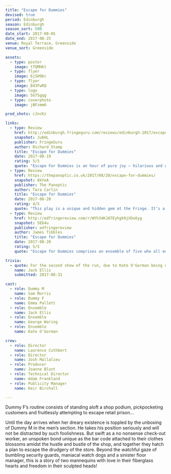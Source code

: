 ```yaml
---
title: "Escape for Dummies"
devised: true
period: Edinburgh
season: Edinburgh
season_sort: 590
date_start: 2017-08-05
date_end: 2017-08-25
venue: Royal Terrace, Greenside
venue_sort: Greenside

assets:
  - type: poster
    image: tTQMHkt
  - type: flyer
    image: 6jSH9bc
  - type: flyer
    image: B43FwRQ
  - type: logo
    image: 5G7Sgqg
  - type: coverphoto
    image: jBFzmm6

prod_shots: cJncKz

links:
  - type: Review
    href: http://edinburgh.fringeguru.com/reviews/edinburgh-2017/escape-for-dummies
    snapshot: Ju6HL
    publisher: FringeGuru
    author: Richard Stamp
    title: "Escape for Dummies"
    date: 2017-08-19
    rating: 5/5
    quote: "Escape For Dummies is an hour of pure joy – hilarious and giddy, yet with characters who make you care. Plan ahead for this one, because it's performing on odd-numbered dates only… and you'd have to be a dummy to miss it."
  - type: Review
    href: https://thepanoptic.co.uk/2017/08/20/escape-for-dummies/
    snapshot: 8kYeA
    publisher: The Panoptic
    author: Tara Carlin
    title: "Escape for Dummies"
    date: 2017-08-20
    rating: 4/5
    quote: "This play is a unique and hidden gem at the Fringe. It’s a rare show in that it is suitable for the entire family, as well as for deaf audience members."
  - type: Review
    href: http://edfringereview.com/r/WYh34KJATEyhgk0jXDx6yg
    snapshot: 5Eb4u
    publisher: edfringereview
    author: James Tibbles
    title: "Escape for Dummies"
    date: 2017-08-20
    rating: 5/5
    quote: "Escape for Dummies comprises an ensemble of five who all embody distinct caricatures in a masterclass of physical comedy. A simple escape plot sees two manikins come to life around a myriad of silent stunts and scenes that has the audience laughing from the very first moment."

trivia:
  - quote: For the second show of the run, due to Kate O'Gorman being unable to perform, director Laurence Cuthbert had to step in.
    name: Jack Ellis
    submitted: 2017-08-31

cast:
  - role: Dummy M
    name: Sam Morris
  - role: Dummy F
    name: Emma Pallett
  - role: Ensemble
    name: Jack Ellis
  - role: Ensemble
    name: George Waring
  - role: Ensemble
    name: Kate O'Gorman

crew:
  - role: Director
    name: Laurence Cuthbert
  - role: Director
    name: Josh Mallalieu
  - role: Producer
    name: Joanne Blunt
  - role: Technical Director
    name: Adam Frankland
  - role: Publicity Manager
    name: Keir Birchall

---
```


Dummy F’s routine consists of standing aloft a shop podium, pickpocketing customers and fruitlessly attempting to escape retail prison...

Until the day arrives when her dreary existence is toppled by the unboxing of Dummy M in the men’s section. He takes his position seriously and will not be distracted by such foolishness. But swift as a no nonsense check-out worker, an unspoken bond unique as the bar code attached to their clothes blossoms amidst the hustle and bustle of the shop, and together they hatch a plan to escape the drudgery of the store. Beyond the watchful gaze of bumbling security guards, maniacal watch dogs and a sinister floor manager, this is a story of two mannequins with love in their fiberglass hearts and freedom in their sculpted heads!
